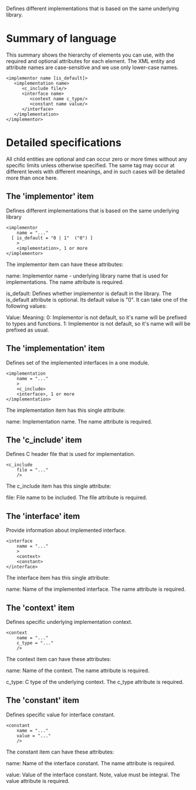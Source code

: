 Defines different implementations that is based on the same underlying
library.

Summary of language
===================

This summary shows the hierarchy of elements you can use, with the
required and optional attributes for each element.  The XML entity and
attribute names are case-sensitive and we use only lower-case names.

    <implementor name [is_default]>
       <implementation name>
          <c_include file/>
          <interface name>
             <context name c_type/>
             <constant name value/>
          </interface>
       </implementation>
    </implementor>

Detailed specifications
=======================

All child entities are optional and can occur zero or more times without
any specific limits unless otherwise specified.  The same tag may occur
at different levels with different meanings, and in such cases will be
detailed more than once here.

The 'implementor' item
----------------------

Defines different implementations that is based on the same underlying
library

    <implementor
        name = "..."
      [ is_default = "0 | 1"  ("0") ]
        >
        <implementation>, 1 or more
    </implementor>

The implementor item can have these attributes:

name:
    Implementor name - underlying library name that is used for
    implementations. The name attribute is required.

is_default:
    Defines whether implementor is default in the library. The is_default
    attribute is optional. Its default value is "0". It can take one of the
    following values:

Value: Meaning:
0: Implementor is not default, so it's name will be prefixed to types and functions.
1: Implementor is not default, so it's name will will be prefixed as usual.


The 'implementation' item
-------------------------

Defines set of the implemented interfaces in a one module.

    <implementation
        name = "..."
        >
        <c_include>
        <interface>, 1 or more
    </implementation>

The implementation item has this single attribute:

name:
    Implementation name. The name attribute is required.


The 'c_include' item
--------------------

Defines C header file that is used for implementation.

    <c_include
        file = "..."
        />

The c_include item has this single attribute:

file:
    File name to be included. The file attribute is required.


The 'interface' item
--------------------

Provide information about implemented interface.

    <interface
        name = "..."
        >
        <context>
        <constant>
    </interface>

The interface item has this single attribute:

name:
    Name of the implemented interface. The name attribute is required.


The 'context' item
------------------

Defines specific underlying implementation context.

    <context
        name = "..."
        c_type = "..."
        />

The context item can have these attributes:

name:
    Name of the context. The name attribute is required.

c_type:
    C type of the underlying context. The c_type attribute is required.


The 'constant' item
-------------------

Defines specific value for interface constant.

    <constant
        name = "..."
        value = "..."
        />

The constant item can have these attributes:

name:
    Name of the interface constant. The name attribute is required.

value:
    Value of the interface constant. Note, value must be integral. The value
    attribute is required.

